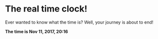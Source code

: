 # The real time clock!

Ever wanted to know what the time is? Well, your journey is about to end!

**The time is Nov 11, 2017, 20:16**